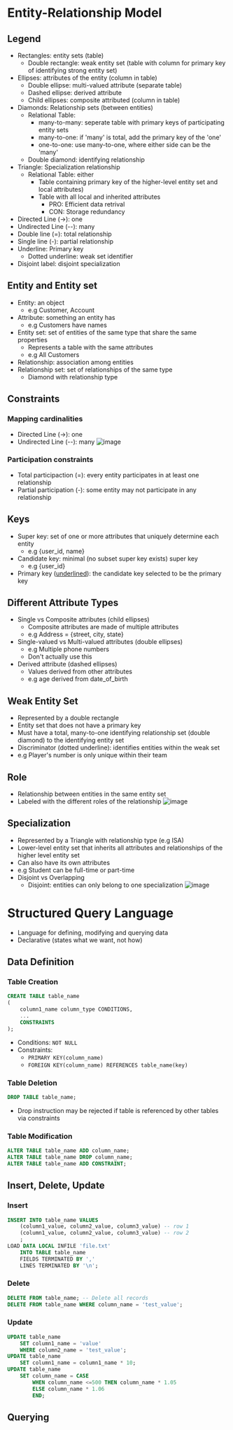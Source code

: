 # Entity-Relationship Model

## Legend
- Rectangles: entity sets (table)
    - Double rectangle: weak entity set (table with column for primary key of identifying strong entity set)
- Ellipses: attributes of the entity (column in table)
    - Double ellipse: multi-valued attribute (separate table)
    - Dashed ellipse: derived attribute
    - Child ellipses: composite attributed (column in table)
- Diamonds: Relationship sets (between entities) 
    - Relational Table:
        - many-to-many: seperate table with primary keys of participating entity sets
        - many-to-one: if 'many' is total, add the primary key of the 'one'
        - one-to-one: use many-to-one, where either side can be the 'many'
    - Double diamond: identifying relationship 
- Triangle: Specialization relationship
    - Relational Table: either
        - Table containing primary key of the higher-level entity set and local attributes)
        - Table with all local and inherited attributes
            - PRO: Efficient data retrival
            - CON: Storage redundancy
- Directed Line (->): one
- Undirected Line (--): many
- Double line (=): total relationship
- Single line (-): partial relationship
- Underline: Primary key
    - Dotted underline: weak set identifier
- Disjoint label: disjoint specialization

## Entity and Entity set
- Entity: an object
    - e.g Customer, Account
- Attribute: something an entity has
    - e.g Customers have names
- Entity set: set of entities of the same type that share the same properties
    - Represents a table with the same attributes
    - e.g All Customers
- Relationship: association among entities
- Relationship set: set of relationships of the same type
    - Diamond with relationship type

## Constraints
### Mapping cardinalities
- Directed Line (->): one
- Undirected Line (--): many
  ![image](01_mapping_cardinalities.png)

### Participation constraints
- Total participaction (=): every entity participates in at least one relationship
- Partial participation (-): some entity may not participate in any relationship

## Keys
- Super key: set of one or more attributes that uniquely determine each entity
    - e.g {user_id, name}
- Candidate key: minimal (no subset super key exists) super key
    - e.g {user_id}
- Primary key (<u>underlined</u>): the candidate key selected to be the primary key

## Different Attribute Types
- Single vs Composite attributes (child ellipses)
    - Composite attributes are made of multiple attributes
    - e.g Address = {street, city, state}
- Single-valued vs Multi-valued attributes (double ellipses)
    - e.g Multiple phone numbers
    - Don't actually use this
- Derived attribute (dashed ellipses)
    - Values derived from other attributes
    - e.g age derived from date_of\_birth

## Weak Entity Set
- Represented by a double rectangle
- Entity set that does not have a primary key
- Must have a total, many-to-one identifying relationship set (double diamond) to the identifying entity set
- Discriminator (dotted underline): identifies entities within the weak set
- e.g Player's number is only unique within their team

## Role
- Relationship between entities in the same entity set
- Labeled with the different roles of the relationship
  ![image](01_role.png)

## Specialization
- Represented by a Triangle with relationship type (e.g ISA)
- Lower-level entity set that inherits all attributes and relationships of the higher level entity set
- Can also have its own attributes
- e.g Student can be full-time or part-time
- Disjoint vs Overlapping
    - Disjoint: entities can only belong to one specialization
      ![image](01_specialization.png)    

# Structured Query Language
- Language for defining, modifying and querying data
- Declarative (states what we want, not how)

## Data Definition
### Table Creation
~~~sql
CREATE TABLE table_name
(
    column1_name column_type CONDITIONS,
    ...
    CONSTRAINTS
);
~~~
- Conditions: `NOT NULL`
- Constraints: 
    - `PRIMARY KEY(column_name)`
    - `FOREIGN KEY(column_name) REFERENCES table_name(key)`

### Table Deletion
~~~sql
DROP TABLE table_name;
~~~
- Drop instruction may be rejected if table is referenced by other tables via constraints

### Table Modification
~~~sql
ALTER TABLE table_name ADD column_name;
ALTER TABLE table_name DROP column_name;
ALTER TABLE table_name ADD CONSTRAINT;
~~~

## Insert, Delete, Update
### Insert
~~~sql
INSERT INTO table_name VALUES
    (column1_value, column2_value, column3_value) -- row 1
    (column1_value, column2_value, column3_value) -- row 2
    ;
LOAD DATA LOCAL INFILE 'file.txt'
    INTO TABLE table_name
    FIELDS TERMINATED BY ','
    LINES TERMINATED BY '\n';    
~~~

### Delete
~~~sql
DELETE FROM table_name; -- Delete all records
DELETE FROM table_name WHERE column_name = 'test_value';
~~~

### Update
~~~sql
UPDATE table_name 
    SET column1_name = 'value'
    WHERE column2_name = 'test_value';
UPDATE table_name
    SET column1_name = column1_name * 10;
UPDATE table_name
    SET column_name = CASE
        WHEN column_name <=500 THEN column_name * 1.05
        ELSE column_name * 1.06
        END;
~~~

## Querying
